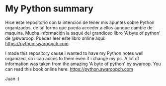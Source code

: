 # My Python summary
Hice este repositorio con la intención de tener mis apuntes sobre Python organizados, de tal forma que pueda acceder a ellos aunque cambie de maquina.
Mucha información la saqué del grandioso libro 'A byte of python' de @swaroop. Puedes leer este libro online aquí: https://python.swaroopch.com

I made this repository cause i wanted to have my Python notes well organized, so i can acces to them even if i change my pc.
A lot of information was taken from the amazing 'A byte of python' by swaroop. You can read this book online here: https://python.swaroopch.com

 Juan :)
